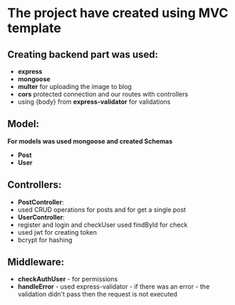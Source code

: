 # The project have created using MVC template

## Creating backend part was used:

- **express** 
- **mongoose** 
- **multer** for uploading the image to blog
- **cors** protected connection and our routes with controllers
- using {body} from **express-validator** for validations

## Model:

**For models was used mongoose and created Schemas**
- **Post**
- **User**

## Controllers:

- **PostController**: 
- used CRUD operations for posts and for get a single post
- **UserController**:
- register and login and checkUser used findById for check
- used jwt for creating token
- bcrypt for hashing

## Middleware:

- **checkAuthUser** - for permissions
- **handleError** - used express-validator - if there was an error - the validation didn't pass then the request is not executed